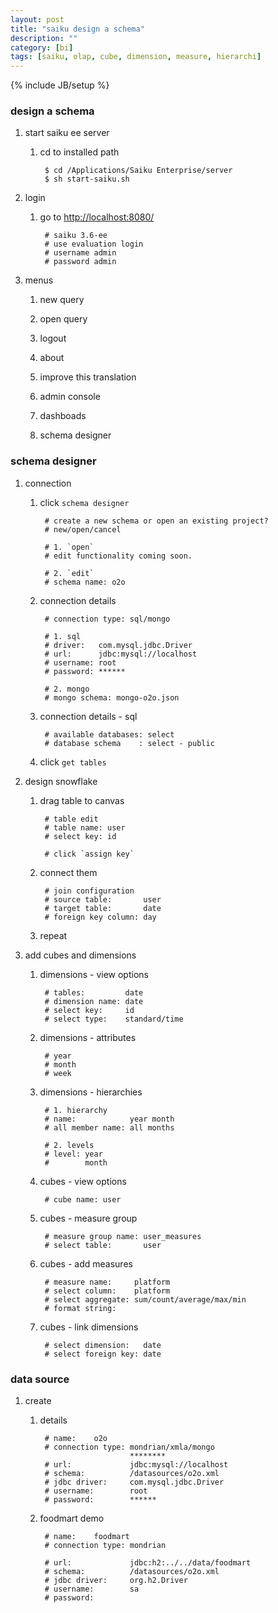 ```yaml
---
layout: post
title: "saiku design a schema"
description: ""
category: [bi]
tags: [saiku, olap, cube, dimension, measure, hierarchi]
---
```

{% include JB/setup %}


### design a schema

1. start saiku ee server

    1. cd to installed path

            $ cd /Applications/Saiku Enterprise/server
            $ sh start-saiku.sh

1. login

    1. go to [http://localhost:8080/](http://localhost:8080/)

            # saiku 3.6-ee
            # use evaluation login
            # username admin
            # password admin

1. menus

    1. new query

    1. open query

    1. logout

    1. about

    1. improve this translation

    1. admin console

    1. dashboads

    1. schema designer

### schema designer

1. connection

    1. click `schema designer`

            # create a new schema or open an existing project?
            # new/open/cancel

            # 1. `open`
            # edit functionality coming soon.

            # 2. `edit`
            # schema name: o2o

    1. connection details

            # connection type: sql/mongo

            # 1. sql
            # driver:   com.mysql.jdbc.Driver
            # url:      jdbc:mysql://localhost
            # username: root
            # password: ******

            # 2. mongo
            # mongo schema: mongo-o2o.json

    1. connection details - sql

            # available databases: select
            # database schema    : select - public



    1. click `get tables`

1. design snowflake

    1. drag table to canvas

            # table edit
            # table name: user
            # select key: id

            # click `assign key`

    1. connect them

            # join configuration
            # source table:       user
            # target table:       date
            # foreign key column: day

    1. repeat

1. add cubes and dimensions

    1. dimensions - view options

            # tables:         date
            # dimension name: date
            # select key:     id
            # select type:    standard/time

    1. dimensions - attributes

            # year
            # month
            # week

    1. dimensions - hierarchies

            # 1. hierarchy
            # name:            year month
            # all member name: all months

            # 2. levels
            # level: year
            #        month

    1. cubes - view options

            # cube name: user

    1. cubes - measure group

            # measure group name: user_measures
            # select table:       user

    1. cubes - add measures

            # measure name:     platform
            # select column:    platform
            # select aggregate: sum/count/average/max/min
            # format string:

    1. cubes - link dimensions

            # select dimension:   date
            # select foreign key: date

### data source

1. create

    1. details

            # name:    o2o
            # connection type: mondrian/xmla/mongo
                               ********
            # url:             jdbc:mysql://localhost
            # schema:          /datasources/o2o.xml
            # jdbc driver:     com.mysql.jdbc.Driver
            # username:        root
            # password:        ******

    1. foodmart demo

            # name:    foodmart
            # connection type: mondrian

            # url:             jdbc:h2:../../data/foodmart
            # schema:          /datasources/o2o.xml
            # jdbc driver:     org.h2.Driver
            # username:        sa
            # password:
